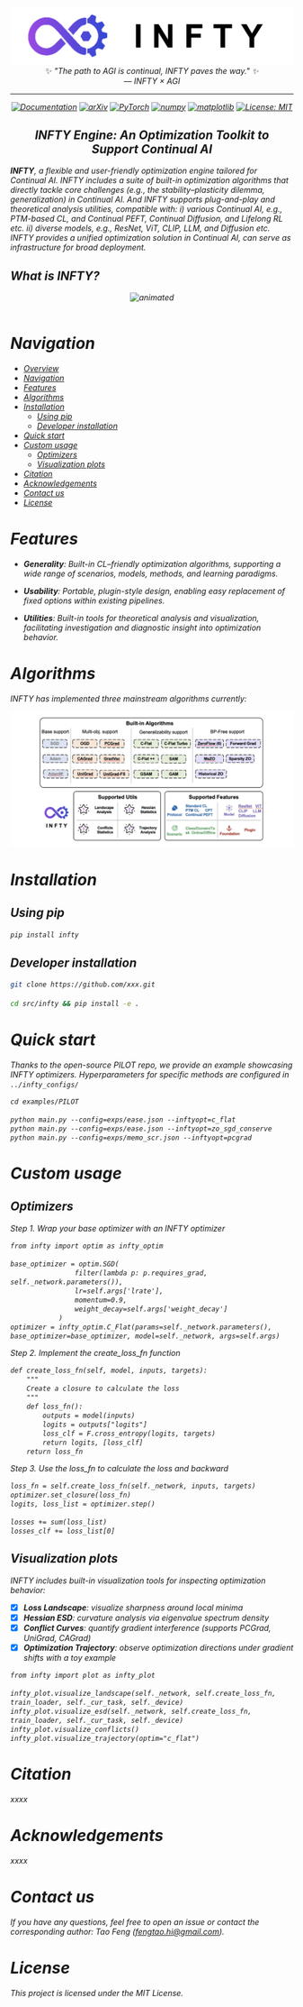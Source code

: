 <div align="center">
<img src="https://github.com/hi-fengtao/temp_infty/blob/main/img/test7.png"/ width=600>  
</div>


<div align="center">
✨ <em>"The path to AGI is continual, INFTY paves the way."<em> ✨ </strong><br />
<em>— INFTY × AGI</em>
</div>

-----------

<p align="center">
  <a href="https://github.com/hi-fengtao/temp_infty/"><img src="https://img.shields.io/badge/Documentation-Read%20the%20Docs-blue.svg" alt="Documentation"></a>
  <a href="https://arxiv.org/abs/2501.01045"><img src="https://img.shields.io/badge/arXiv-2507.12345-b31b1b.svg" alt="arXiv"></a>
  <a href="https://pytorch.org/get-started/locally/"><img alt="PyTorch" src="https://img.shields.io/badge/PyTorch-ee4c2c?logo=pytorch&logoColor=white"></a>
  <a href="https://pypi.org/project/numpy/"><img src="https://img.shields.io/pypi/v/numpy.svg?label=numpy" alt="numpy"></a>
  <a href="https://pypi.org/project/matplotlib/"><img src="https://img.shields.io/pypi/v/matplotlib.svg?label=matplotlib" alt="matplotlib"></a>
  <a href="https://opensource.org/licenses/MIT"><img src="https://img.shields.io/badge/License-MIT-green.svg" alt="License: MIT">
</a>
</p>

<div align="center">
  <center><h2>INFTY Engine: An Optimization Toolkit to Support Continual AI</h2></center>
</div>

**INFTY**, a flexible and user-friendly optimization engine tailored for Continual AI. INFTY includes a suite of built-in optimization algorithms that directly tackle core challenges (e.g., the stability–plasticity dilemma, generalization) in Continual AI. And INFTY supports plug-and-play and theoretical analysis utilities, compatible with: i) various Continual AI, e.g., PTM-based CL, and Continual PEFT, Continual Diffusion, and Lifelong RL etc. ii) diverse models, e.g., ResNet, ViT, CLIP, LLM, and Diffusion etc. INFTY provides a unified optimization solution in Continual AI, can serve as infrastructure for broad deployment.

## What is INFTY?

<div align="center">
<img src="https://github.com/hi-fengtao/temp_infty/blob/main/img/INFTY_demo.gif" alt="animated" />
</div>
</br>


# Navigation
- [Overview](#Overview)
- [Navigation](#Navigation)
- [Features](#Features)
- [Algorithms](#Algorithms)
- [Installation](#Installation)
  - [Using pip](##Using-pip)
  - [Developer installation](##Developer-installation)
- [Quick start](#Quick-start)
- [Custom usage](#Custom-usage)
  - [Optimizers](##Optimizers)
  - [Visualization plots](##Visualization-plots)
- [Citation](#Citation)
- [Acknowledgements](#Acknowledgements)
- [Contact us](#Contact-us)
- [License](#License)



# Features
- **Generality**: Built-in CL–friendly optimization algorithms, supporting a wide range of scenarios, models, methods, and learning paradigms.
    
- **Usability**: Portable, plugin-style design, enabling easy replacement of fixed options within existing pipelines.
    
- **Utilities**: Built-in tools for theoretical analysis and visualization, facilitating investigation and diagnostic insight into optimization behavior.

# Algorithms
INFTY has implemented three mainstream algorithms currently:

<div align="center">
<img src="https://github.com/hi-fengtao/temp_infty/blob/main/img/overview.png"/>  
</div>

# Installation

## Using pip

```bash
pip install infty
```
## Developer installation
```bash
git clone https://github.com/xxx.git

cd src/infty && pip install -e .
```

# Quick start
Thanks to the open-source PILOT repo, we provide an example showcasing INFTY optimizers.
Hyperparameters for specific methods are configured in `../infty_configs/`
```
cd examples/PILOT

python main.py --config=exps/ease.json --inftyopt=c_flat
python main.py --config=exps/ease.json --inftyopt=zo_sgd_conserve
python main.py --config=exps/memo_scr.json --inftyopt=pcgrad
```


# Custom usage
## Optimizers
Step 1. Wrap your base optimizer with an INFTY optimizer
```
from infty import optim as infty_optim

base_optimizer = optim.SGD(
                filter(lambda p: p.requires_grad, self._network.parameters()), 
                lr=self.args['lrate'], 
                momentum=0.9, 
                weight_decay=self.args['weight_decay']
            )
optimizer = infty_optim.C_Flat(params=self._network.parameters(), base_optimizer=base_optimizer, model=self._network, args=self.args)
```
Step 2. Implement the create_loss_fn function
```
def create_loss_fn(self, model, inputs, targets):
    """
    Create a closure to calculate the loss
    """
    def loss_fn():
        outputs = model(inputs)
        logits = outputs["logits"]
        loss_clf = F.cross_entropy(logits, targets)
        return logits, [loss_clf]
    return loss_fn
```
Step 3. Use the loss_fn to calculate the loss and backward
```
loss_fn = self.create_loss_fn(self._network, inputs, targets)
optimizer.set_closure(loss_fn)
logits, loss_list = optimizer.step()

losses += sum(loss_list)
losses_clf += loss_list[0]
```

## Visualization plots
INFTY includes built-in visualization tools for inspecting optimization behavior:
- [x] **Loss Landscape**: visualize sharpness around local minima
- [x] **Hessian ESD**: curvature analysis via eigenvalue spectrum density
- [x] **Conflict Curves**: quantify gradient interference (supports PCGrad, UniGrad, CAGrad)
- [x] **Optimization Trajectory**: observe optimization directions under gradient shifts with a toy example
```
from infty import plot as infty_plot

infty_plot.visualize_landscape(self._network, self.create_loss_fn, train_loader, self._cur_task, self._device)
infty_plot.visualize_esd(self._network, self.create_loss_fn, train_loader, self._cur_task, self._device)
infty_plot.visualize_conflicts()
infty_plot.visualize_trajectory(optim="c_flat")
```

# Citation
xxxx

# Acknowledgements
xxxx

# Contact us
If you have any questions, feel free to open an issue or contact the corresponding author: Tao Feng (fengtao.hi@gmail.com).

# License
This project is licensed under the MIT License.
